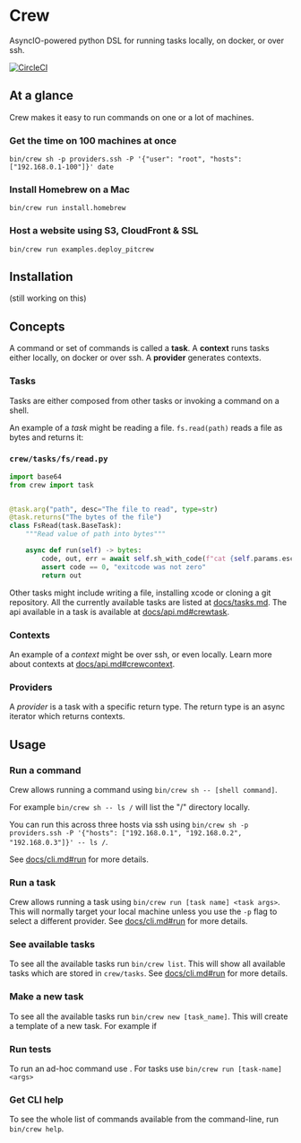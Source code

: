 # Crew

AsyncIO-powered python DSL for running tasks locally, on docker, or over ssh.

[![CircleCI](https://circleci.com/gh/joshbuddy/pitcrew.svg?style=svg)](https://circleci.com/gh/joshbuddy/pitcrew)

## At a glance

Crew makes it easy to run commands on one or a lot of machines.

### Get the time on 100 machines at once

`bin/crew sh -p providers.ssh -P '{"user": "root", "hosts": ["192.168.0.1-100"]}' date`

### Install Homebrew on a Mac

`bin/crew run install.homebrew`

### Host a website using S3, CloudFront & SSL

`bin/crew run examples.deploy_pitcrew`

## Installation

(still working on this)

## Concepts

A command or set of commands is called a **task**. A **context** runs tasks either locally, on docker or over ssh.
A **provider** generates contexts.

### Tasks

Tasks are either composed from other tasks or invoking a command on a shell.

An example of a *task* might be reading a file. `fs.read(path)` reads a file as bytes and returns it:

### `crew/tasks/fs/read.py`

```python
import base64
from crew import task


@task.arg("path", desc="The file to read", type=str)
@task.returns("The bytes of the file")
class FsRead(task.BaseTask):
    """Read value of path into bytes"""

    async def run(self) -> bytes:
        code, out, err = await self.sh_with_code(f"cat {self.params.esc_path}")
        assert code == 0, "exitcode was not zero"
        return out

```

Other tasks might include writing a file, installing xcode or cloning a git repository. All the currently available
tasks are listed at [docs/tasks.md](docs/tasks.md). The api available in a task is available at [docs/api.md#crewtask](docs/api.md#crewtask).

### Contexts

An example of a *context* might be over ssh, or even locally. Learn more about contexts at [docs/api.md#crewcontext](docs/api.md#crewcontext).

### Providers

A *provider* is a task with a specific return type. The return type is an async iterator which returns contexts.

## Usage

### Run a command

Crew allows running a command using `bin/crew sh -- [shell command]`.

For example `bin/crew sh -- ls /` will list the "/" directory locally.

You can run this across three hosts via ssh using `bin/crew sh -p providers.ssh -P '{"hosts": ["192.168.0.1", "192.168.0.2", "192.168.0.3"]}' -- ls /`.

See [docs/cli.md#run](docs/cli.md#sh) for more details.

### Run a task

Crew allows running a task using `bin/crew run [task name] <task args>`. This will normally target your local machine unless you use the `-p` flag to select a different provider. See [docs/cli.md#run](docs/cli.md#run) for more details.

### See available tasks

To see all the available tasks run `bin/crew list`. This will show all available tasks which are stored in `crew/tasks`. See [docs/cli.md#run](docs/cli.md#list) for more details.

### Make a new task

To see all the available tasks run `bin/crew new [task_name]`. This will create a template of a new task. For example if

### Run tests

To run an ad-hoc command use . For tasks use `bin/crew run [task-name] <args>`

### Get CLI help

To see the whole list of commands available from the command-line, run `bin/crew help`.
